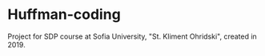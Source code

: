 # Huffman-coding
Project for SDP course at Sofia University, "St. Kliment Ohridski", created in 2019.
